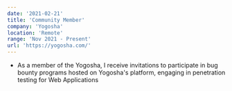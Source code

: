 ```yaml
---
date: '2021-02-21'
title: 'Community Member'
company: 'Yogosha'
location: 'Remote'
range: 'Nov 2021 - Present'
url: 'https://yogosha.com/'
---
```


- As a member of the Yogosha, I receive invitations to participate in bug bounty programs hosted on Yogosha's platform, engaging in penetration testing for Web Applications